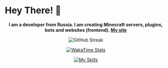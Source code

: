 # Hey There! 👋
<p align="center">
   <b>I am a developer from Russia. I am creating Minecraft servers, plugins, bots and websites (frontend). <a href="https://oarer.space">My site</a></b>
</p>
<p align="center">
   <a>
   <img src="https://streak-stats.demolab.com?user=oarer&theme=nordfox&border_radius=8&date_format=j%2Fn%5B%2FY%5D&card_width=500&card_height=200" alt="GitHub Streak" />
   </a>
</p>
<p align="center">
   <a href="https://wakatime.com/@oarer">
   <img 
      src="https://wakatime.com/badge/user/f3854d81-a8a0-45b2-8208-3b4aa43562db.svg"
      alt="WakaTime Stats"
      /img>
   </a>
</p>
<p align="center">
   <a href="https://skillicons.dev">
      <img src="https://skillicons.dev/icons?i=kotlin,typescript,javascript,cs,npm,html,css,react,nextjs,tailwindcss,cloudflare,vscode,visualstudio,idea,windows,git,github,unity,discord,stackoverflow,obsidian,powershell,php,blender&theme=dark&perline=8" alt="My Skills" />
   </a>
</p>
